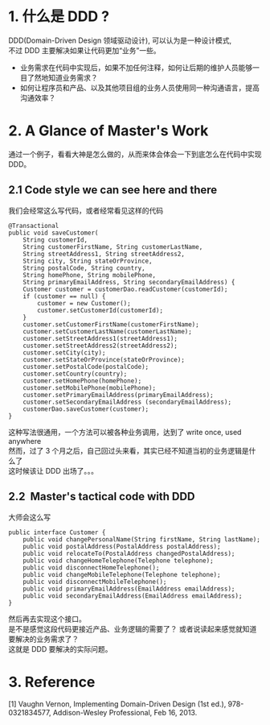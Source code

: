 # 1. 什么是 DDD ?
 DDD(Domain-Driven Design 领域驱动设计), 可以认为是一种设计模式,    
 不过 DDD 主要解决如果让代码更加“业务”一些。  
 - 业务需求在代码中实现后，如果不加任何注释，如何让后期的维护人员能够一目了然地知道业务需求？  
 - 如何让程序员和产品、以及其他项目组的业务人员使用同一种沟通语言，提高沟通效率？  

# 2. A Glance of Master's Work
通过一个例子，看看大神是怎么做的，从而来体会体会一下到底怎么在代码中实现 DDD。  

## 2.1 Code style we can see here and there
我们会经常这么写代码，或者经常看见这样的代码  
```
@Transactional
public void saveCustomer(
    String customerId,
    String customerFirstName, String customerLastName,
    String streetAddress1, String streetAddress2,
    String city, String stateOrProvince,
    String postalCode, String country,
    String homePhone, String mobilePhone,
    String primaryEmailAddress, String secondaryEmailAddress) {
    Customer customer = customerDao.readCustomer(customerId);
    if (customer == null) {
        customer = new Customer();
        customer.setCustomerId(customerId);
    }
    customer.setCustomerFirstName(customerFirstName);
    customer.setCustomerLastName(customerLastName);
    customer.setStreetAddress1(streetAddress1);
    customer.setStreetAddress2(streetAddress2);
    customer.setCity(city);
    customer.setStateOrProvince(stateOrProvince);
    customer.setPostalCode(postalCode);
    customer.setCountry(country);
    customer.setHomePhone(homePhone);
    customer.setMobilePhone(mobilePhone);
    customer.setPrimaryEmailAddress(primaryEmailAddress);
    customer.setSecondaryEmailAddress (secondaryEmailAddress);
    customerDao.saveCustomer(customer);
}

```
这种写法很通用，一个方法可以被各种业务调用，达到了 write once, used anywhere   
然而，过了 3 个月之后，自己回过头来看，其实已经不知道当初的业务逻辑是什么了   
这时候该让 DDD 出场了。。。

## 2.2  Master's tactical code with DDD  

大师会这么写  
```
public interface Customer {
    public void changePersonalName(String firstName, String lastName);
    public void postalAddress(PostalAddress postalAddress);
    public void relocateTo(PostalAddress changedPostalAddress);
    public void changeHomeTelephone(Telephone telephone);
    public void disconnectHomeTelephone();
    public void changeMobileTelephone(Telephone telephone);
    public void disconnectMobileTelephone();
    public void primaryEmailAddress(EmailAddress emailAddress);
    public void secondaryEmailAddress(EmailAddress emailAddress);
}

```
然后再去实现这个接口。  
是不是感觉这段代码更接近产品、业务逻辑的需要了？
或者说读起来感觉就知道要解决的业务需求了？  
这就是 DDD 要解决的实际问题。  

# 3. Reference

[1] Vaughn Vernon, Implementing Domain-Driven Design (1st ed.), 978-0321834577, Addison-Wesley Professional, Feb 16, 2013.
